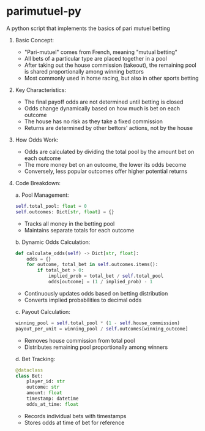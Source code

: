 # parimutuel-py
A python script that implements the basics of pari mutuel betting

1. Basic Concept:
   - "Pari-mutuel" comes from French, meaning "mutual betting"
   - All bets of a particular type are placed together in a pool
   - After taking out the house commission (takeout), the remaining pool is shared proportionally among winning bettors
   - Most commonly used in horse racing, but also in other sports betting

2. Key Characteristics:
   - The final payoff odds are not determined until betting is closed
   - Odds change dynamically based on how much is bet on each outcome
   - The house has no risk as they take a fixed commission
   - Returns are determined by other bettors' actions, not by the house

3. How Odds Work:
   - Odds are calculated by dividing the total pool by the amount bet on each outcome
   - The more money bet on an outcome, the lower its odds become
   - Conversely, less popular outcomes offer higher potential returns

4. Code Breakdown:

   a. Pool Management:
   ```python
   self.total_pool: float = 0
   self.outcomes: Dict[str, float] = {}
   ```
   - Tracks all money in the betting pool
   - Maintains separate totals for each outcome

   b. Dynamic Odds Calculation:
   ```python
   def calculate_odds(self) -> Dict[str, float]:
       odds = {}
       for outcome, total_bet in self.outcomes.items():
           if total_bet > 0:
               implied_prob = total_bet / self.total_pool
               odds[outcome] = (1 / implied_prob) - 1
   ```
   - Continuously updates odds based on betting distribution
   - Converts implied probabilities to decimal odds

   c. Payout Calculation:
   ```python
   winning_pool = self.total_pool * (1 - self.house_commission)
   payout_per_unit = winning_pool / self.outcomes[winning_outcome]
   ```
   - Removes house commission from total pool
   - Distributes remaining pool proportionally among winners

   d. Bet Tracking:
   ```python
   @dataclass
   class Bet:
       player_id: str
       outcome: str
       amount: float
       timestamp: datetime
       odds_at_time: float
   ```
   - Records individual bets with timestamps
   - Stores odds at time of bet for reference


